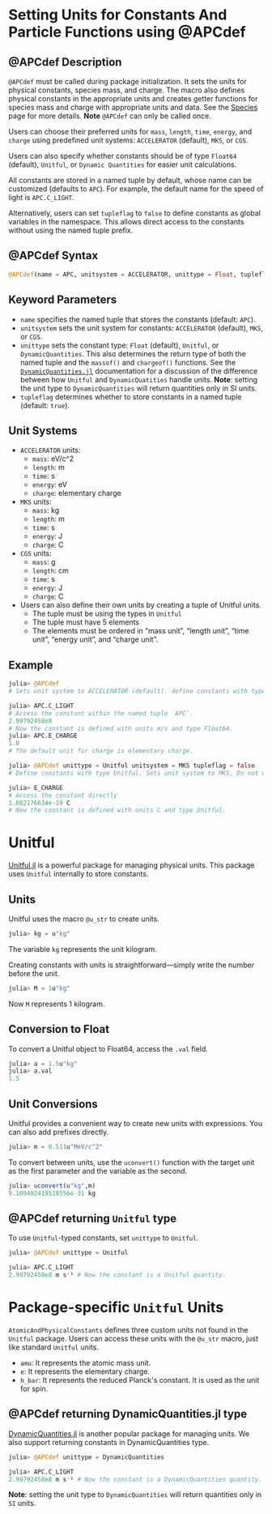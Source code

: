 # Setting Units for Constants And Particle Functions using @APCdef

## @APCdef Description

`@APCdef` must be called during package initialization. It sets the units for physical constants, 
species mass, and charge. 
The macro also defines physical constants in the appropriate units and creates getter functions 
for species mass and charge with appropriate units and data. See the [Species](species.md) page for more details.
**Note** `@APCdef` can only be called once.

Users can choose their preferred units for `mass`, `length`, `time`, `energy`, and `charge`
using predefined unit systems: `ACCELERATOR` (default), `MKS`, or `CGS`. 

Users can also specify whether constants should be of type `Float64` (default), `Unitful`, 
or `Dynamic Quantities` for easier unit calculations. 

All constants are stored in a named tuple by default, whose name can be customized (defaults to `APC`).
For example, the default name for the speed of light is `APC.C_LIGHT`.

Alternatively, users can set `tupleflag` to `false` to define constants as global variables in the namespace. This allows direct access to the constants without using the named tuple prefix.

## @APCdef Syntax

```julia
@APCdef(name = APC, unitsystem = ACCELERATOR, unittype = Float, tupleflag = true)
```

## Keyword Parameters

- `name` specifies the named tuple that stores the constants (default: `APC`).
- `unitsystem` sets the unit system for constants: `ACCELERATOR` (default), `MKS`, or `CGS`.
- `unittype` sets the constant type: `Float` (default), `Unitful`, or `DynamicQuantities`. 
This also determines the return type of both the named tuple and the `massof()` and `chargeof()` functions.
See the [`DynamicQuantities.jl`](https://github.com/SymbolicML/DynamicQuantities.jl) documentation
for a discussion of the difference between how `Unitful` and `DynamicQuatities` handle units.
**Note**: setting the unit type to `DynamicQuantities` will return quantities only in SI units.
- `tupleflag` determines whether to store constants in a named tuple (default: `true`).

## Unit Systems

- `ACCELERATOR` units:
    - `mass`: eV/c^2
    - `length`: m
    - `time`: s
    - `energy`: eV
    - `charge`: elementary charge
- `MKS` units:
    - `mass`: kg
    - `length`: m
    - `time`: s
    - `energy`: J
    - `charge`: C
- `CGS` units:
    - `mass`: g
    - `length`: cm
    - `time`: s
    - `energy`: J
    - `charge`: C
- Users can also define their own units by creating a tuple of Unitful units.
    - The tuple must be using the types in `Unitful`
    - The tuple must have 5 elements
    - The elements must be ordered in “mass unit”, “length unit”, “time unit”, “energy unit”, and “charge unit”.

## Example

```julia
julia> @APCdef  
# Sets unit system to ACCELERATOR (default). define constants with type Float64.

julia> APC.C_LIGHT  
# Access the constant within the named tuple `APC`.
2.99792458e8        
# Now the constant is defined with units m/s and type Float64.
julia> APC.E_CHARGE  
1.0         
# The default unit for charge is elementary charge.
```
```julia
julia> @APCdef unittype = Unitful unitsystem = MKS tupleflag = false 
# Define constants with type Unitful. Sets unit system to MKS. Do not wrap constants in a named tuple.

julia> E_CHARGE  
# Access the constant directly
1.602176634e-19 C        
# Now the constant is defined with units C and type Unitful.
```

# Unitful

[Unitful.jl](https://github.com/PainterQubits/Unitful.jl) is a powerful package for managing physical units. 
This package uses `Unitful` internally to store constants.

## Units

Unitful uses the macro `@u_str` to create units.

```julia
julia> kg = u"kg"
```

The variable `kg` represents the unit kilogram.

Creating constants with units is straightforward—simply write the number before the unit.

```julia
julia> M = 1u"kg"
```

Now `M` represents 1 kilogram.

## Conversion to Float

To convert a Unitful object to Float64, access the `.val` field.

```julia
julia> a = 1.5u"kg"
julia> a.val
1.5
```

## Unit Conversions

Unitful provides a convenient way to create new units with expressions. You can also add prefixes directly.

```julia
julia> m = 0.511u"MeV/c^2"
```

To convert between units, use the `uconvert()` function with the target unit as the first parameter and the variable as the second.

```julia
julia> uconvert(u"kg",m)
9.109402419518556e-31 kg
```

## @APCdef returning `Unitful` type

To use `Unitful`-typed constants, set `unittype` to `Unitful`.

```julia
julia> @APCdef unittype = Unitful 

julia> APC.C_LIGHT 
2.99792458e8 m s⁻¹ # Now the constant is a Unitful quantity.
```

# Package-specific `Unitful` Units

`AtomicAndPhysicalConstants` defines three custom units not found in the `Unitful` package. 
Users can access these units with the `@u_str` macro, just like standard `Unitful` units.

- `amu`: It represents the atomic mass unit.
- `e`: It represents the elementary charge.
- `h_bar`: It represents the reduced Planck's constant. It is used as the unit for spin.

## @APCdef returning DynamicQuantities.jl type

[DynamicQuantities.jl](https://github.com/SymbolicML/DynamicQuantities.jl) is another popular package for managing units. We also support returning constants in DynamicQuantities type.

```julia
julia> @APCdef unittype = DynamicQuantities

julia> APC.C_LIGHT 
2.99792458e8 m s⁻¹ # Now the constant is a DynamicQuantities quantity.
```

**Note**: setting the unit type to `DynamicQuantities` will return quantities only in `SI` units.